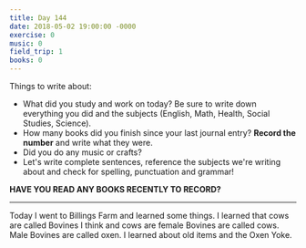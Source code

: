 ```yaml
---
title: Day 144
date: 2018-05-02 19:00:00 -0000
exercise: 0
music: 0
field_trip: 1
books: 0
---
```

Things to write about:

* What did you study and work on today? Be sure to write down everything you did and the subjects (English, Math, Health, Social Studies, Science).
* How many books did you finish since your last journal entry? **Record the number** and write what they were.
* Did you do any music or crafts?
* Let's write complete sentences, reference the subjects we're writing about and check for spelling, punctuation and grammar!

**HAVE YOU READ ANY BOOKS RECENTLY TO RECORD?**

***

Today I went to Billings Farm and learned some things. I learned that cows are called Bovines I think and cows are female Bovines are called cows. Male Bovines are called oxen. I learned about old items and the Oxen Yoke.
